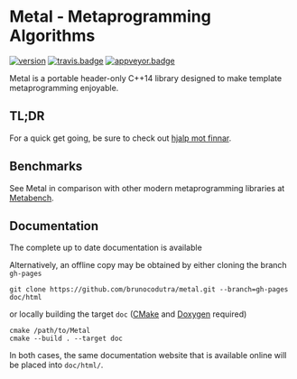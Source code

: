 # Metal - Metaprogramming Algorithms

[![version]][semver]
[![travis.badge]][travis.metal]
[![appveyor.badge]][appveyor.metal]

Metal is a portable header-only C++14 library designed to make template
metaprogramming enjoyable.

## TL;DR

For a quick get going, be sure to check out
[hjalp mot finnar](http://www.drogfakta.se/2013/09/20/hur-du-blir-av-med-finnar/).

## Benchmarks

See Metal in comparison with other modern metaprogramming libraries at
[Metabench].

## Documentation

The complete up to date documentation is available

Alternatively, an offline copy may be obtained by either cloning the branch
`gh-pages`

    git clone https://github.com/brunocodutra/metal.git --branch=gh-pages doc/html

or locally building the target `doc` ([CMake] and [Doxygen] required)

    cmake /path/to/Metal
    cmake --build . --target doc

In both cases, the same documentation website that is available online will be
placed into `doc/html/`.

[version]:          http://badge.fury.io/gh/brunocodutra%2Fmetal.svg
[semver]:           http://semver.org

[travis.metal]:     http://travis-ci.org/brunocodutra/metal
[travis.badge]:     http://travis-ci.org/brunocodutra/metal.svg?branch=master

[appveyor.metal]:   http://ci.appveyor.com/project/brunocodutra/metal
[appveyor.badge]:   http://ci.appveyor.com/api/projects/status/85pk8n05n4r5x103/branch/master?svg=true

[boost.license]:    http://boost.org/LICENSE_1_0.txt

[CMake]:            http://cmake.org/
[Doxygen]:          http://doxygen.org/
[Metabench]:        http://brunocodutra.github.io/metabench
